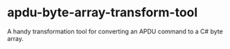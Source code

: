 # apdu-byte-array-transform-tool
A handy transformation tool for converting an APDU command to a C# byte array.
